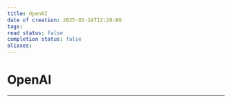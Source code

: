 ```yaml
---
title: OpenAI
date of creation: 2025-03-24T12:26:00
tags: 
read status: false
completion status: false
aliases:
---
```

# OpenAI
---
